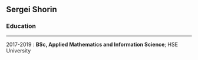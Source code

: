## Sergei Shorin

<!-- ### Godot Developer in [Funexpected](https://funexpectedapps.com/). Chek it in [AppStore](https://apps.apple.com/app/id1473965253) -->

### Education
---------

2017-2019
:   **BSc, Applied Mathematics and Information Science**; HSE University






<!--
**sdshorin/sdshorin** is a ✨ _special_ ✨ repository because its `README.md` (this file) appears on your GitHub profile.

Here are some ideas to get you started:

- 🔭 I’m currently working on ...
- 🌱 I’m currently learning ...
- 👯 I’m looking to collaborate on ...
- 🤔 I’m looking for help with ...
- 💬 Ask me about ...
- 📫 How to reach me: ...
- 😄 Pronouns: ...
- ⚡ Fun fact: ...
-->
